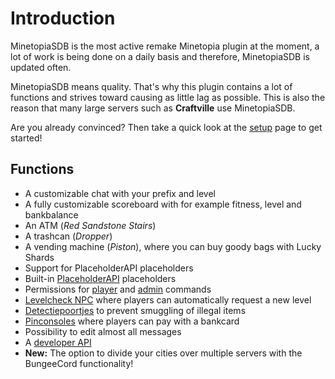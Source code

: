 # Introduction 

MinetopiaSDB is the most active remake Minetopia plugin at the moment, a lot of work is being done on a daily basis and therefore, MinetopiaSDB is updated often.

MinetopiaSDB means quality. That's why this plugin contains a lot of functions and strives toward causing as little lag as possible. This is also the reason that many large servers such as **Craftville** use MinetopiaSDB.

Are you already convinced? Then take a quick look at the [setup](setup.md) page to get started!

## Functions

* A customizable chat with your prefix and level
* A fully customizable scoreboard with for example fitness, level and bankbalance
* An ATM (_Red Sandstone Stairs_)
* A trashcan (_Dropper_)
* A vending machine (_Piston_), where you can buy goody bags with Lucky Shards
* Support for PlaceholderAPI placeholders
* Built-in [PlaceholderAPI](placeholders/placeholderapi.md) placeholders
* Permissions for [player](commands/player.md) and [admin](commands/admin.md) commands
* [Levelcheck NPC](tutorials/levelchecknpc.md) where players can automatically request a new level
* [Detectiepoortjes](tutorials/detectiongate.md) to prevent smuggling of illegal items
* [Pinconsoles](commands/banking.md#how-do-i-use-pinconsoles) where players can pay with a bankcard
* Possibility to edit almost all messages
* A [developer API](https://docs.minetopiasdb.nl)
* **New:** The option to divide your cities over multiple servers with the BungeeCord functionality!


